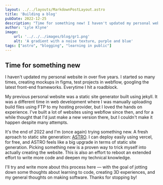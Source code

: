 ```yaml
---
layout: ../../layouts/MarkdownPostLayout.astro
title: 'Building a blog'
pubDate: 2022-12-25
description: "Time for something new! I haven't updated my personal website in over five years. I started so many times, creating mockups in figma, test projects in webflow, googling the latest front-end frameworks. Everytime I hit a roadblock..."
author: 'Lyle Klyne'
image:
    url: '../../../images/blog/gr1.png' 
    alt: 'A gradient with a noise texture, purple and blue'
tags: ["astro", "blogging", "learning in public"]
---
```

## Time for something new 
I haven't updated my personal website in over five years. I started so many times, creating mockups in figma, test projects in webflow, googling the latest front-end frameworks. Everytime I hit a roadblock. 

My previous personal website was a static site generator built using jekyll. It was a different time in web development where I was manually uploading build files using FTP to my hosting provider, but I loved the  hands on experience. I've built a lot of websites using webflow since then, and for a while thought that I'd just make a new version there, but I couldn't make it happen despite many attempts.

It's the end of 2022 and I'm (once again) trying something new. A fresh aproach to static site generation: [ASTRO](https://astro.build). I can deploy easily using vercel, for free, and ASTRO feels like a big upgrade in terms of static site generation. Picking something new is a proven way to trick myself into actually creating the website. This is also an effort to reboot an extended effort to write more code and deepen my technical knowledge. 

I'll try and write more about this process here — with the goal of jotting down some thoughts about learning to code, creating 3D experiences, and my general thoughts on making software. Thanks for stopping by!
